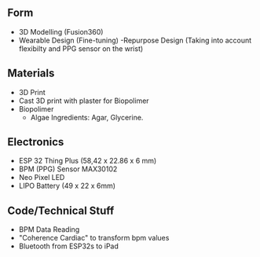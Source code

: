 ## Form

- 3D Modelling (Fusion360)
- Wearable Design (Fine-tuning)
  -Repurpose Design (Taking into account flexibilty and PPG sensor on the wrist)


## Materials

- 3D Print 
- Cast 3D print with plaster for Biopolimer 
- Biopolimer 
  - Algae Ingredients: Agar, Glycerine.


## Electronics

- ESP 32 Thing Plus (58,42 x 22.86 x 6 mm)
- BPM (PPG) Sensor MAX30102
- Neo Pixel LED
- LIPO Battery (49 x 22 x 6mm)


## Code/Technical Stuff

- BPM Data Reading 
- "Coherence Cardiac" to transform bpm values 
- Bluetooth from ESP32s to iPad


